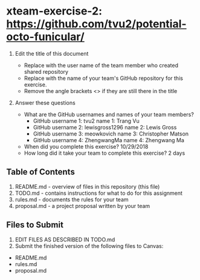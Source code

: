 # xteam-exercise-2: https://github.com/tvu2/potential-octo-funicular/

1. Edit the title of this document
   * Replace <UserName> with the user name of the team member who created shared repository
   * Replace <GitHubRepositoryName> with the name of your team's GitHub repository for this exercise.
   * Remove the angle brackets <> if they are still there in the title

2. Answer these questions
   * What are the GitHub usernames and names of your team members?
       * GitHub username 1: tvu2               name 1: Trang Vu
       * GitHub username 2: lewisgross1296     name 2: Lewis Gross
       * GitHub username 3: meowkovich         name 3: Christopher Matson
       * GitHub username 4: ZhengwangMa        name 4: Zhengwang Ma
   * When did you complete this exercise? 10/29/2018
   * How long did it take your team to complete this exercise? 2 days

## Table of Contents

1. README.md - overview of files in this repository (this file)
2. TODO.md - contains instructions for what to do for this assignment
3. rules.md - documents the rules for your team
4. proposal.md - a project proposal written by your team

## Files to Submit

1. EDIT FILES AS DESCRIBED IN TODO.md
2. Submit the finished version of the following files to Canvas:

* README.md
* rules.md
* proposal.md
